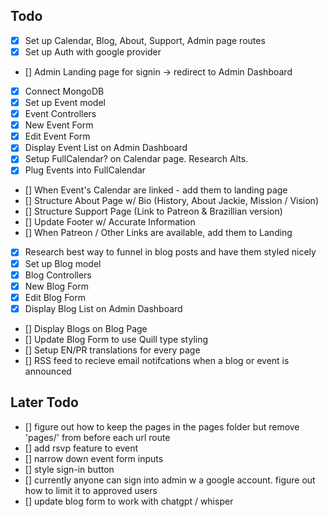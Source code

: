 


## Todo

- [x] Set up Calendar, Blog, About, Support, Admin page routes
- [x] Set up Auth with google provider
- [] Admin Landing page for signin -> redirect to Admin Dashboard
- [x] Connect MongoDB
- [x] Set up Event model 
- [x] Event Controllers
- [x] New Event Form
- [x] Edit Event Form
- [x] Display Event List on Admin Dashboard 
- [x] Setup FullCalendar? on Calendar page. Research Alts. 
- [x] Plug Events into FullCalendar 
- [] When Event's Calendar are linked - add them to landing page
- [] Structure About Page w/ Bio (History, About Jackie, Mission / Vision)
- [] Structure Support Page (Link to Patreon & Brazillian version)
- [] Update Footer w/ Accurate Information
- [] When Patreon / Other Links are available, add them to Landing
- [x] Research best way to funnel in blog posts and have them styled nicely 
- [x] Set up Blog model 
- [x] Blog Controllers
- [x] New Blog Form
- [x] Edit Blog Form
- [x] Display Blog List on Admin Dashboard 
- [] Display Blogs on Blog Page
- [] Update Blog Form to use Quill type styling
- [] Setup EN/PR translations for every page
- [] RSS feed to recieve email notifcations when a blog or event is announced

 
## Later Todo
- [] figure out how to keep the pages in the pages folder but remove 'pages/' from before each url route
- [] add rsvp feature to event
- [] narrow down event form inputs
- [] style sign-in button
- [] currently anyone can sign into admin w a google account. figure out how to limit it to approved users
- [] update blog form to work with chatgpt / whisper 